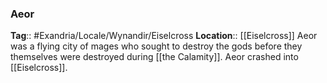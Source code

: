 
### Aeor
**Tag**:: #Exandria/Locale/Wynandir/Eiselcross
**Location**:: [[Eiselcross]]
Aeor was a flying city of mages who sought to destroy the gods before they themselves were destroyed during [[the Calamity]]. Aeor crashed into [[Eiselcross]].